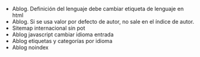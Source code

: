 - Ablog. Definición del lenguaje debe cambiar etiqueta de lenguaje en html
- Ablog. Si se usa valor por defecto de autor, no sale en el índice de autor.
- Sitemap internacional sin pot
- Ablog javascript cambiar idioma entrada
- Ablog etiquetas y categorías por idioma
- Ablog noindex
